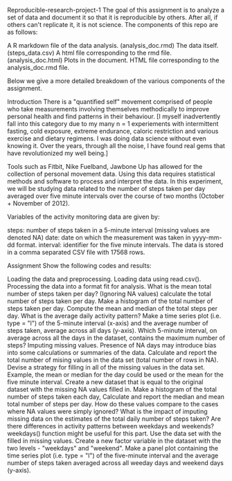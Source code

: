 Reproducible-research-project-1
The goal of this assignment is to analyze a set of data and document it so that it is reproducible by others. After all, if others can't replicate it, it is not science. The components of this repo are as follows:

A R markdown file of the data analysis. (analysis_doc.rmd)
The data itself. (steps_data.csv)
A html file corresponding to the rmd file. (analysis_doc.html)
Plots in the document.
HTML file corresponding to the analysis_doc.rmd file.

Below we give a more detailed breakdown of the various components of the assignment.

Introduction
There is a "quantified self" movement comprised of people who take measurements involving themselves methodically to improve personal health and find patterns in their behaviour. [I myself inadvertently fall into this category due to my many n = 1 experiements with intermittent fasting, cold exposure, extreme endurance, caloric restriction and various exercise and dietary regimens. I was doing data science without even knowing it. Over the years, through all the noise, I have found real gems that have revolutionized my well being.]

Tools such as Fitbit, Nike Fuelband, Jawbone Up has allowed for the collection of personal movement data. Using this data requires statistical methods and software to process and interpret the data. In this experiment, we will be studying data related to the number of steps taken per day averaged over five minute intervals over the course of two months (October + November of 2012).

Variables of the activity monitoring data are given by:

steps: number of steps taken in a 5-minute interval (missing values are denoted NA)
date: date on which the measurement was taken in yyyy-mm-dd format.
interval: identifier for the five minute intervals.
The data is stored in a comma separated CSV file with 17568 rows.

Assignment
Show the following codes and results:

Loading the data and preprocessing.
Loading data using read.csv().
Processing the data into a format fit for analysis.
What is the mean total number of steps taken per day?
(Ignoring NA values) calculate the total number of steps taken per day.
Make a histogram of the total number of steps taken per day.
Compute the mean and median of the total steps per day.
What is the average daily activity pattern?
Make a time series plot (i.e. type = "l") of the 5-minute interval (x-axis) and the average number of steps taken, average across all days (y-axis).
Which 5-minute interval, on average across all the days in the dataset, contains the maximum number of steps?
Imputing missing values. Presence of NA days may introduce bias into some calculations or summaries of the data.
Calculate and report the total number of mising values in the data set (total number of rows in NA).
Devise a strategy for filling in all of the missing values in the data set. Example, the mean or median for the day could be used or the mean for the five minute interval.
Create a new dataset that is equal to the original dataset with the missing NA values filled in.
Make a histogram of the total number of steps taken each day, Calculate and report the median and mean total number of steps per day. How do these values compare to the cases where NA values were simply ignored? What is the impact of imputing missing data on the estimates of the total daily number of steps taken?
Are there differences in activity patterns between weekdays and weekends? weekdays() function might be useful for this part. Use the data set with the filled in missing values.
Create a new factor variable in the dataset with the two levels - "weekdays" and "weekend".
Make a panel plot containing the time series plot (i.e. type = "l") of the five-minute interval and the average number of steps taken averaged across all weeday days and weekend days (y-axis).
